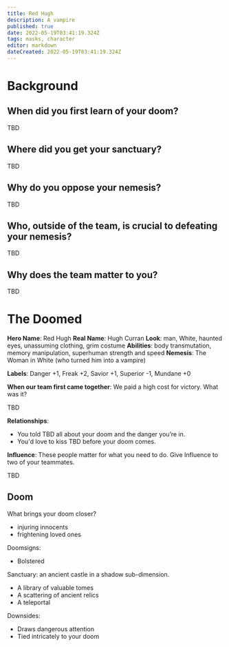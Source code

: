 ```yaml
---
title: Red Hugh
description: A vampire
published: true
date: 2022-05-19T03:41:19.324Z
tags: masks, character
editor: markdown
dateCreated: 2022-05-19T03:41:19.324Z
---
```


# Background

## When did you first learn of your doom?
TBD

## Where did you get your sanctuary?
TBD

## Why do you oppose your nemesis?
TBD

## Who, outside of the team, is crucial to defeating your nemesis?
TBD

## Why does the team matter to you? 
TBD

# The Doomed
**Hero Name**: Red Hugh
**Real Name**: Hugh Curran
**Look**: man, White, haunted eyes, unassuming clothing, grim costume
**Abilities**: body transmutation, memory manipulation, superhuman strength and speed
**Nemesis**: The Woman in White (who turned him into a vampire)

**Labels**: Danger +1, Freak +2, Savior +1, Superior -1, Mundane +0

**When our team first came together**: We paid a high cost for victory. What was it?

TBD

**Relationships**:
- You told TBD all about your doom and the danger you’re in.
- You'd love to kiss TBD before your doom comes.

**Influence**: These people matter for what you need to do. Give Influence to two of your teammates.

TBD

## Doom

What brings your doom closer?
- injuring innocents
- frightening loved ones

Doomsigns:
- Bolstered

Sanctuary: an ancient castle in a shadow sub-dimension.
- A library of valuable tomes
- A scattering of ancient relics
- A teleportal

Downsides:
- Draws dangerous attention
- Tied intricately to your doom